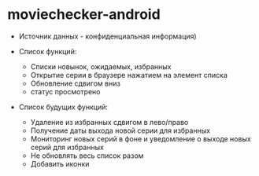 # moviechecker-android

- Источник данных - конфиденциальная информация)

- Список функций:
    - Списки новынок, ожидаемых, избранных
    - Открытие серии в браузере нажатием на элемент списка
    - Обновление сдвигом вниз 
    - статус просмотрено

- Список будущих функций:
    - Удаление из избранных сдвигом в лево/право
    - Получение даты выхода новой серии для избранных
    - Мониторинг новых серий в фоне и уведомление о выходе новых серий для избранных
    - Не обновлять весь список разом
    - Добавить иконки
